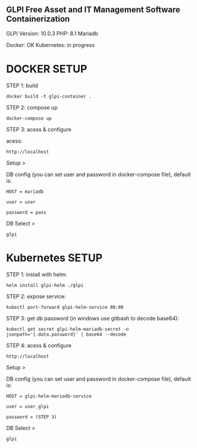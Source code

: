 ## GLPI Free Asset and IT Management Software Containerization

GLPI Version: 10.0.3
PHP: 8.1
Mariadb

Docker: OK
Kubernetes: in progress
# DOCKER SETUP

STEP 1: build

    docker build -t glpi-conteiner .

STEP 2: compose up

    docker-compose up

STEP 3: acess & configure

acess:

    http://localhost

Setup >

DB config (you can set user and password in docker-compose file), default is:

    HOST = mariadb

    user = user

    password = pass

DB Select >

    glpi

# Kubernetes SETUP


STEP 1: install with helm:

    helm install glpi-helm ./glpi


STEP 2: expose service:

    kubectl port-forward glpi-helm-service 80:80

STEP 3: get db password (in windows use gitbash to decode base64):

    kubectl get secret glpi-helm-mariadb-secret -o jsonpath='{.data.password}' | base64 --decode

STEP 4: acess & configure

    http://localhost


Setup >

DB config (you can set user and password in docker-compose file), default is:

    HOST = glpi-helm-mariadb-service

    user = user_glpi

    password = (STEP 3)


DB Select >

    glpi